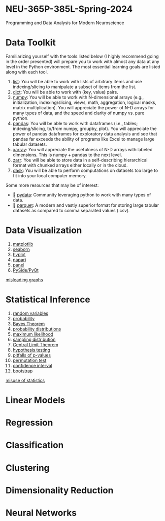 # NEU-365P-385L-Spring-2024
Programming and Data Analysis for Modern Neuroscience

# Data Toolkit
Familiarizing yourself with the tools listed below (I highly recommend going in the order presented) will prepare you to work with almost any data at any level in the Python environment. The most essential learning goals are listed along with each tool.

1. [list](https://docs.python.org/3/tutorial/introduction.html#lists): You will be able to work with lists of arbitrary items and use indexing/slicing to manipulate a subset of items from the list.
2. [dict](https://docs.python.org/3/tutorial/datastructures.html#dictionaries): You will be able to work with (key, value) pairs.
3. [numpy](https://numpy.org): You will be able to work with N-dimensional arrays (e.g., initialization, indexing/slicing, views, math, aggregation, logical masks, matrix multiplication). You will appreciate the power of N-D arrays for many types of data, and the speed and clarity of numpy vs. pure python.
4. [pandas](https://pandas.pydata.org): You will be able to work with dataframes (i.e., tables; indexing/slicing, to/from numpy, groupby, plot). You will appreciate the power of pandas dataframes for exploratory data analysis and see that pandas far exceeds the ability of programs like Excel to manage large tabular datasets.
5. [xarray](https://xarray.dev): You will appreciate the usefulness of N-D arrays with labeled dimensions. This is numpy + pandas to the next level.
6. [zarr](https://zarr.dev): You will be able to store data in a self-describing hierarchical format with chunked arrays either locally or in the cloud.
7. [dask](https://www.dask.org): You will be able to perform computations on datasets too large to fit into your local computer memory.

Some more resources that may be of interest:

- 🔗 [pydata](https://pydata.org): Community leveraging python to work with many types of data.
- 🔗 [parquet](https://parquet.apache.org): A modern and vastly superior format for storing large tabular datasets as compared to comma separated values (.csv).

# Data Visualization
1. [matplotlib](https://matplotlib.org)
2. [seaborn](https://seaborn.pydata.org)
3. [hvplot](https://hvplot.holoviz.org)
4. [napari](https://napari.org/stable/#)
5. [panel](https://panel.holoviz.org)
6. [PySide/PyQt](https://wiki.qt.io/Qt_for_Python)

[misleading graphs](https://en.wikipedia.org/wiki/Misleading_graph)

# Statistical Inference
1. [random variables]()
2. [probability]()
3. [Bayes Theorem]()
4. [probability distributions]()
5. [maximum likelihood]()
6. [sampling distribution]()
7. [Central Limit Theorem]()
8. [hypothesis testing]()
9. [pitfalls of p-values]()
10. [permutation test]()
11. [confidence interval]()
12. [bootstrap]()

[misuse of statistics](https://en.wikipedia.org/wiki/Misuse_of_statistics)

# Linear Models

# Regression

# Classification

# Clustering

# Dimensionality Reduction

# Neural Networks

